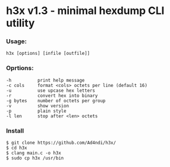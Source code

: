 # h3x v1.3 - minimal hexdump CLI utility

### Usage:
```
h3x [options] [infile [outfile]]
```

### Oprtions:
```
-h          print help message
-c cols     format <cols> octets per line (default 16)
-u          use upcase hex letters
-r          convert hex into binary
-g bytes    number of octets per group
-v          show version
-p          plain style
-l len      stop after <len> octets
```

### Install
```
$ git clone https://github.com/Ad4ndi/h3x/
$ cd h3x
$ clang main.c -o h3x
$ sudo cp h3x /usr/bin
```
